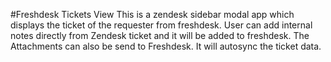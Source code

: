 #Freshdesk Tickets View
This is a zendesk sidebar modal app which displays the ticket of the requester from freshdesk.
User can add internal notes directly from Zendesk ticket and it will be added to freshdesk.
The Attachments can also be send to Freshdesk. 
It will autosync the ticket data.

